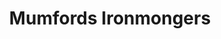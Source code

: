 ---
title: "Mumfords Ironmongers"
url: /cleobury-mortimer/mumfords-ironmongers/
shop: Eisenwaren
---